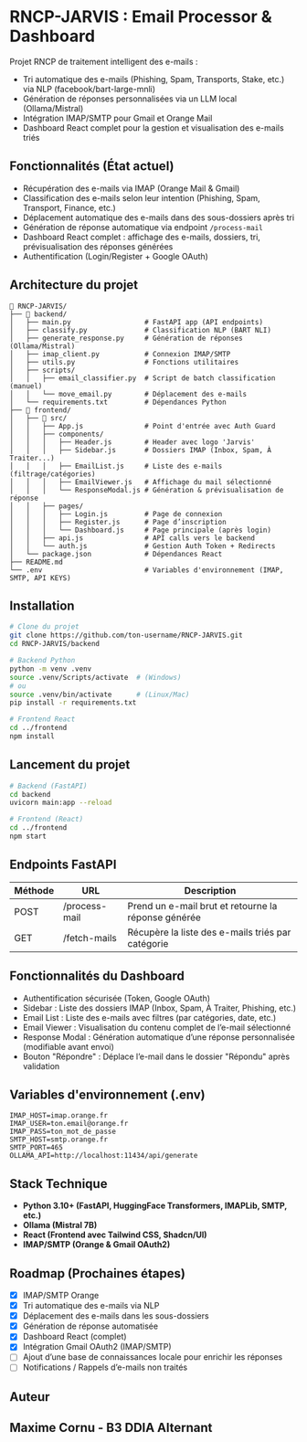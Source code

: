 # RNCP-JARVIS : Email Processor & Dashboard

Projet RNCP de traitement intelligent des e-mails :

* Tri automatique des e-mails (Phishing, Spam, Transports, Stake, etc.) via NLP (facebook/bart-large-mnli)
* Génération de réponses personnalisées via un LLM local (Ollama/Mistral)
* Intégration IMAP/SMTP pour Gmail et Orange Mail
* Dashboard React complet pour la gestion et visualisation des e-mails triés

## Fonctionnalités (État actuel)

* Récupération des e-mails via IMAP (Orange Mail & Gmail)
* Classification des e-mails selon leur intention (Phishing, Spam, Transport, Finance, etc.)
* Déplacement automatique des e-mails dans des sous-dossiers après tri
* Génération de réponse automatique via endpoint `/process-mail`
* Dashboard React complet : affichage des e-mails, dossiers, tri, prévisualisation des réponses générées
* Authentification (Login/Register + Google OAuth)

## Architecture du projet

```
📂 RNCP-JARVIS/
├── 📂 backend/
│   ├── main.py                  # FastAPI app (API endpoints)
│   ├── classify.py              # Classification NLP (BART NLI)
│   ├── generate_response.py     # Génération de réponses (Ollama/Mistral)
│   ├── imap_client.py           # Connexion IMAP/SMTP
│   ├── utils.py                 # Fonctions utilitaires
│   ├── scripts/
│   │   ├── email_classifier.py  # Script de batch classification (manuel)
│   │   └── move_email.py        # Déplacement des e-mails
│   └── requirements.txt         # Dépendances Python
├── 📂 frontend/
│   ├── 📂 src/
│   │   ├── App.js               # Point d'entrée avec Auth Guard
│   │   ├── components/
│   │   │   ├── Header.js        # Header avec logo 'Jarvis'
│   │   │   ├── Sidebar.js       # Dossiers IMAP (Inbox, Spam, À Traiter...)
│   │   │   ├── EmailList.js     # Liste des e-mails (filtrage/catégories)
│   │   │   ├── EmailViewer.js   # Affichage du mail sélectionné
│   │   │   └── ResponseModal.js # Génération & prévisualisation de réponse
│   │   ├── pages/
│   │   │   ├── Login.js         # Page de connexion
│   │   │   ├── Register.js      # Page d’inscription
│   │   │   └── Dashboard.js     # Page principale (après login)
│   │   ├── api.js               # API calls vers le backend
│   │   └── auth.js              # Gestion Auth Token + Redirects
│   └── package.json             # Dépendances React
├── README.md
└── .env                         # Variables d'environnement (IMAP, SMTP, API KEYS)
```

## Installation

```bash
# Clone du projet
git clone https://github.com/ton-username/RNCP-JARVIS.git
cd RNCP-JARVIS/backend

# Backend Python
python -m venv .venv
source .venv/Scripts/activate  # (Windows)
# ou
source .venv/bin/activate      # (Linux/Mac)
pip install -r requirements.txt

# Frontend React
cd ../frontend
npm install
```

## Lancement du projet

```bash
# Backend (FastAPI)
cd backend
uvicorn main:app --reload

# Frontend (React)
cd ../frontend
npm start
```

## Endpoints FastAPI

| Méthode | URL           | Description                                         |
| ------- | ------------- | --------------------------------------------------- |
| POST    | /process-mail | Prend un e-mail brut et retourne la réponse générée |
| GET     | /fetch-mails  | Récupère la liste des e-mails triés par catégorie   |

## Fonctionnalités du Dashboard

* Authentification sécurisée (Token, Google OAuth)
* Sidebar : Liste des dossiers IMAP (Inbox, Spam, À Traiter, Phishing, etc.)
* Email List : Liste des e-mails avec filtres (par catégories, date, etc.)
* Email Viewer : Visualisation du contenu complet de l’e-mail sélectionné
* Response Modal : Génération automatique d’une réponse personnalisée (modifiable avant envoi)
* Bouton "Répondre" : Déplace l’e-mail dans le dossier "Répondu" après validation

## Variables d'environnement (.env)

```
IMAP_HOST=imap.orange.fr
IMAP_USER=ton.email@orange.fr
IMAP_PASS=ton_mot_de_passe
SMTP_HOST=smtp.orange.fr
SMTP_PORT=465
OLLAMA_API=http://localhost:11434/api/generate
```

## Stack Technique

* **Python 3.10+ (FastAPI, HuggingFace Transformers, IMAPLib, SMTP, etc.)**
* **Ollama (Mistral 7B)**
* **React (Frontend avec Tailwind CSS, Shadcn/UI)**
* **IMAP/SMTP (Orange & Gmail OAuth2)**

## Roadmap (Prochaines étapes)

* [x] IMAP/SMTP Orange
* [x] Tri automatique des e-mails via NLP
* [x] Déplacement des e-mails dans les sous-dossiers
* [x] Génération de réponse automatisée
* [x] Dashboard React (complet)
* [x] Intégration Gmail OAuth2 (IMAP/SMTP)
* [ ] Ajout d’une base de connaissances locale pour enrichir les réponses
* [ ] Notifications / Rappels d’e-mails non traités

## Auteur

Maxime Cornu - B3 DDIA Alternant
---


